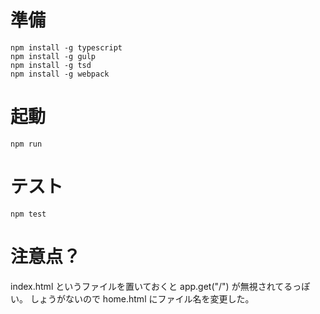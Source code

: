 # 準備

```
npm install -g typescript
npm install -g gulp
npm install -g tsd
npm install -g webpack
```

# 起動

```
npm run
```

# テスト

```
npm test
```

# 注意点？

index.html というファイルを置いておくと app.get("/") が無視されてるっぽい。
しょうがないので home.html にファイル名を変更した。